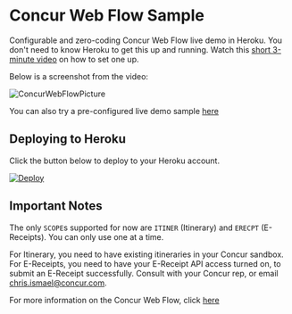 # Concur Web Flow Sample

Configurable and zero-coding Concur Web Flow live demo in Heroku. You don't need to know Heroku to get this up and running. Watch this [short 3-minute video](https://www.youtube.com/watch?v=B0VGBSIVXuM) on how to set one up.

Below is a screenshot from the video:

![ConcurWebFlowPicture](https://jfqcza.bn1301.livefilestore.com/y2pZ0pdKqmy8AzeODiNJFtzlHcbkmsb4iGV487n-PCeK8RPHXFsE1i-mczJ3bNJqSTeBjnSKC47yFAntw_2bwUnlJG6rHv6a68v7MtD9eABnOyW8MDhb3RsxiRRPgkvuZW3PfVYrtuphEmJ-yjkT_oMlQ/CaptureConcurWebFlow.PNG?psid=1)

You can also try a pre-configured live demo sample [here](https://stark-island-9579.herokuapp.com/)

## Deploying to Heroku

Click the button below to deploy to your Heroku account.

[![Deploy](https://www.herokucdn.com/deploy/button.png)](https://heroku.com/deploy)

## Important Notes

The only `SCOPE`s supported for now are `ITINER` (Itinerary) and `ERECPT` (E-Receipts). You can only use one at a time. 

For Itinerary, you need to have existing itineraries in your Concur sandbox.  For E-Receipts, you need to have your E-Receipt API access turned on, to submit an E-Receipt successfully. Consult with your Concur rep, or email chris.ismael@concur.com.

For more information on the Concur Web Flow, click [here](https://developer.concur.com/oauth-20/web-flow)